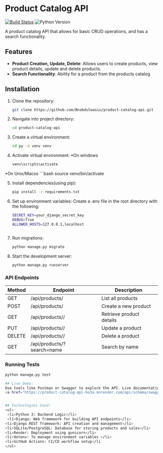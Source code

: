 # Product Catalog API

[![Build Status](https://github.com/Bnabdulwasiu/product-catalog-api/actions/workflows/product_testing.yml/badge.svg)](https://github.com/Bnabdulwasiu/product-catalog-api/actions/workflows/product_testing.yml)
![Python Version](https://img.shields.io/badge/python-3.10-blue)

A product catalog API that allows for basic CRUD operations, and has a search functionality.

## Features

- **Product Creation, Update, Delete**: Allows users to create products, view product details, update and delete products.
- **Search Functionality**: Ability for a product from the products catalog

## Installation

1. Clone the repository:
   ```bash
   git clone https://github.com/Bnabdulwasiu/product-catalog-api.git

2. Navigate into project directory:
   ```bash
   cd product-catalog-api

3. Create a virtual environment:
    ```bash
    cd py -m venv venv

4. Activate virtual environment:
  •On windows
    ```bash
    venv\scripts\activate
    
  •On Unix/Macos
    ```bash
    source venv/bin/activate
      
5. Install dependencies(using pip):
   ```bash
   pip install -r requirements.txt

6. Set up environment variables:
Create a .env file in the root directory with the following:
   ```bash
   SECRET_KEY=your_django_secret_key
   DEBUG=True
   ALLOWED_HOSTS=127.0.0.1,localhost
 
7. Run migrations:
   ```bash
   python manage.py migrate

8. Start the development server:
   ```bash
   python manage.py runserver


### API Endpoints

| Method | Endpoint           | Description               |
|--------|--------------------|---------------------------|
| GET    | /api/products/     | List all products         |
| POST   | /api/products/     | Create a new product      |
| GET    | /api/products/<id>/| Retrieve product details  |
| PUT    | /api/products/<id>/| Update a product          |
| DELETE | /api/products/<id>/| Delete a product          |
| GET    | /api/products/?search=name | Search by name    |

### Running Tests
```bash
python manage.py test

## Live Demo:
Use tools like Postman or Swagger to explore the API. Live documentation is available at:
<a href="https://product-catalog-api-ho3a.onrender.com/api/schema/swagger-ui/">Click here!</a>


## Technologies Used:
<ul>
 <li>Python 3: Backend Logic</li>
 <li>Django: Web framework for building API endpoints</li>
<li>Django REST framework: API creation and management</li>
<li>SQLite/PostgreSQL: Database for storing products and sales</li>
<li>Render: Deployment using gunicorn</li>
<li>dotenv: To manage environment variables </li>
<li>GitHub Actions: CI/CD workflow setup</li
</ul>
